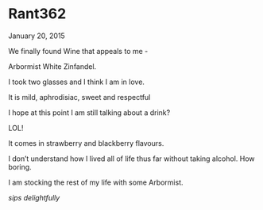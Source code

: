 # Rant362


January 20, 2015

We finally found Wine that appeals to me -

Arbormist White Zinfandel.

I took two glasses and I think I am in love.

It is mild, aphrodisiac, sweet and respectful

I hope at this point I am still talking about a drink?

LOL!

It comes in strawberry and blackberry flavours.

I don’t understand how I lived all of life thus far without taking alcohol. How boring.

I am stocking the rest of my life with some Arbormist.

*sips delightfully*